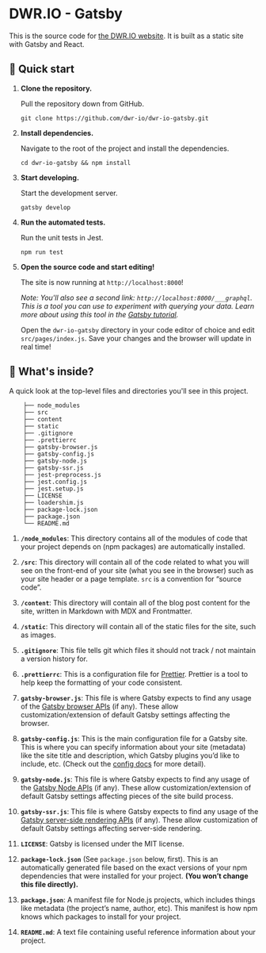 # DWR.IO - Gatsby

This is the source code for [the DWR.IO website](https://dwr.netlify.app). It is built as a static site with Gatsby and React.


## 🚀 Quick start

1.  **Clone the repository.**

    Pull the repository down from GitHub.

    ```shell
    git clone https://github.com/dwr-io/dwr-io-gatsby.git
    ```

1.  **Install dependencies.**

    Navigate to the root of the project and install the dependencies.

    ```shell
    cd dwr-io-gatsby && npm install
    ```

1.  **Start developing.**

    Start the development server.

    ```shell
    gatsby develop
    ```

1.  **Run the automated tests.**

    Run the unit tests in Jest.

    ```shell
    npm run test
    ```

1.  **Open the source code and start editing!**

    The site is now running at `http://localhost:8000`!

    _Note: You'll also see a second link: _`http://localhost:8000/___graphql`_. This is a tool you can use to experiment with querying your data. Learn more about using this tool in the [Gatsby tutorial](https://www.gatsbyjs.org/tutorial/part-five/#introducing-graphiql)._

    Open the `dwr-io-gatsby` directory in your code editor of choice and edit `src/pages/index.js`. Save your changes and the browser will update in real time!

## 🧐 What's inside?

A quick look at the top-level files and directories you'll see in this project.

```text
    ├── node_modules
    ├── src
    ├── content
    ├── static
    ├── .gitignore
    ├── .prettierrc
    ├── gatsby-browser.js
    ├── gatsby-config.js
    ├── gatsby-node.js
    ├── gatsby-ssr.js
    ├── jest-preprocess.js
    ├── jest.config.js
    ├── jest.setup.js
    ├── LICENSE
    ├── loadershim.js
    ├── package-lock.json
    ├── package.json
    └── README.md
```

1.  **`/node_modules`**: This directory contains all of the modules of code that your project depends on (npm packages) are automatically installed.

2.  **`/src`**: This directory will contain all of the code related to what you will see on the front-end of your site (what you see in the browser) such as your site header or a page template. `src` is a convention for “source code”.

3.  **`/content`**: This directory will contain all of the blog post content for the site, written in Markdown with MDX and Frontmatter.

4.  **`/static`**: This directory will contain all of the static files for the site, such as images.

3.  **`.gitignore`**: This file tells git which files it should not track / not maintain a version history for.

4.  **`.prettierrc`**: This is a configuration file for [Prettier](https://prettier.io/). Prettier is a tool to help keep the formatting of your code consistent.

5.  **`gatsby-browser.js`**: This file is where Gatsby expects to find any usage of the [Gatsby browser APIs](https://www.gatsbyjs.org/docs/browser-apis/) (if any). These allow customization/extension of default Gatsby settings affecting the browser.

6.  **`gatsby-config.js`**: This is the main configuration file for a Gatsby site. This is where you can specify information about your site (metadata) like the site title and description, which Gatsby plugins you’d like to include, etc. (Check out the [config docs](https://www.gatsbyjs.org/docs/gatsby-config/) for more detail).

7.  **`gatsby-node.js`**: This file is where Gatsby expects to find any usage of the [Gatsby Node APIs](https://www.gatsbyjs.org/docs/node-apis/) (if any). These allow customization/extension of default Gatsby settings affecting pieces of the site build process.

8.  **`gatsby-ssr.js`**: This file is where Gatsby expects to find any usage of the [Gatsby server-side rendering APIs](https://www.gatsbyjs.org/docs/ssr-apis/) (if any). These allow customization of default Gatsby settings affecting server-side rendering.

9.  **`LICENSE`**: Gatsby is licensed under the MIT license.

10. **`package-lock.json`** (See `package.json` below, first). This is an automatically generated file based on the exact versions of your npm dependencies that were installed for your project. **(You won’t change this file directly).**

11. **`package.json`**: A manifest file for Node.js projects, which includes things like metadata (the project’s name, author, etc). This manifest is how npm knows which packages to install for your project.

12. **`README.md`**: A text file containing useful reference information about your project.
